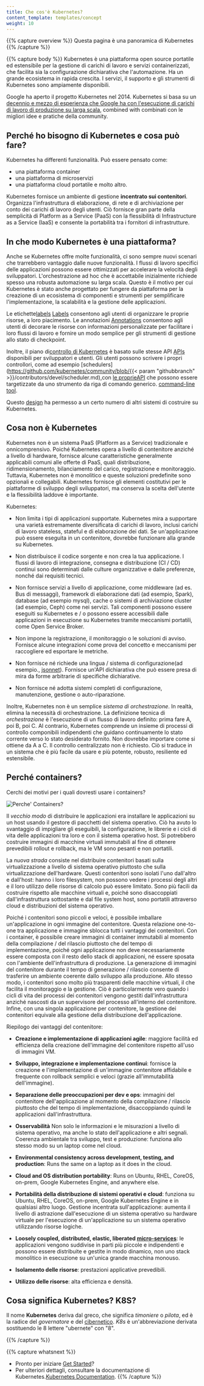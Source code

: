 ```yaml
---
title: Che cos'è Kubernetes?
content_template: templates/concept
weight: 10
---
```


{{% capture overview %}}
Questa pagina è una panoramica di Kubernetes
{{% /capture %}}

{{% capture body %}}
Kubernetes è una piattaforma open source portatile ed estensibile per la gestione
di carichi di lavoro e servizi containerizzati, che facilita sia la configurazione
dichiarativa che l'automazione. Ha un grande ecosistema in rapida crescita.
I servizi, il supporto e gli strumenti di Kubernetes sono ampiamente disponibili.

Google ha aperto il progetto Kubernetes nel 2014. Kubernetes si basa su un
[decennio e mezzo di esperienza che Google ha con l'esecuzione di carichi di lavoro di produzione su larga scala](https://research.google.com/pubs/pub43438.html), combined with
combinati con le migliori idee e pratiche della community.

## Perché ho bisogno di Kubernetes e cosa può fare?


Kubernetes ha differenti funzionalità. Può essere pensato come:

- una piattaforma container
- una piattaforma di microservizi
- una piattaforma cloud portatile
e molto altro.

Kubernetes fornisce un ambiente di gestione **incentrato sui contenitori**.
Organizza l'infrastruttura di elaborazione, di rete e di archiviazione per
conto dei carichi di lavoro degli utenti.
Ciò fornisce gran parte della semplicità di Platform as a Service (PaaS)
con la flessibilità di Infrastructure as a Service (IaaS) e consente la portabilità
tra i fornitori di infrastrutture.

## In che modo Kubernetes è una piattaforma?

Anche se Kubernetes offre molte funzionalità, ci sono sempre nuovi scenari che trarrebbero vantaggio dalle nuove funzionalità. I flussi di lavoro specifici delle applicazioni possono essere ottimizzati per accelerare la velocità degli sviluppatori. L'orchestrazione ad hoc che è accettabile inizialmente richiede spesso una robusta automazione su larga scala. Questo è il motivo per cui Kubernetes è stato anche progettato per fungere da piattaforma per la creazione di un ecosistema di componenti e strumenti per semplificare l'implementazione, la scalabilità e la gestione delle applicazioni.

Le etichette[labels](/docs/concepts/overview/working-with-objects/labels/)
[Labels](/docs/concepts/overview/working-with-objects/labels/) consentono agli utenti di organizzare le proprie risorse, a loro piacimento.
Le annotazioni [Annotations](/docs/concepts/overview/working-with-objects/annotations/)
consentono agli utenti di decorare le risorse con informazioni personalizzate per
facilitare i loro flussi di lavoro e fornire un modo semplice per gli strumenti di
gestione allo stato di checkpoint.


Inoltre, il piano di[controllo di Kubernetes](/docs/concepts/overview/components/) è basato sulle stesse API
[APIs](/docs/reference/using-api/api-overview/) disponibili per sviluppatori e utenti.
Gli utenti possono scrivere i propri controllori, come ad esempio
[schedulers](https://github.com/kubernetes/community/blob/{{< param "githubbranch" >}}/contributors/devel/scheduler.md),con [le proprieAPI](/docs/concepts/api-extension/custom-resources/)
che possono essere targetizzate da uno strumento da riga di comando generico.
 [command-line
tool](/docs/user-guide/kubectl-overview/).

Questo
[design](https://git.k8s.io/community/contributors/design-proposals/architecture/architecture.md)
ha permesso a un certo numero di altri sistemi di costruire su Kubernetes.


## Cosa non è Kubernetes

Kubernetes non è un sistema PaaS (Platform as a Service) tradizionale e onnicomprensivo.
Poiché Kubernetes opera a livello di contenitore anziché a livello di hardware,
fornisce alcune caratteristiche generalmente applicabili comuni alle offerte di PaaS, quali distribuzione,
ridimensionamento, bilanciamento del carico, registrazione e monitoraggio.
Tuttavia, Kubernetes non è monolitico e queste soluzioni predefinite sono opzionali
e collegabili. Kubernetes fornisce gli elementi costitutivi per le piattaforme di sviluppo degli sviluppatori,
ma conserva la scelta dell'utente e la flessibilità laddove è importante.


Kubernetes:

* Non limita i tipi di applicazioni supportate. Kubernetes mira a supportare una varietà estremamente diversificata di carichi di lavoro,
  inclusi carichi di lavoro stateless, stateful e di elaborazione dei dati. Se un'applicazione può essere eseguita in un contenitore,
  dovrebbe funzionare alla grande su Kubernetes.

* Non distribuisce il codice sorgente e non crea la tua applicazione. I flussi di lavoro di integrazione, consegna e distribuzione (CI / CD) continui sono determinati dalle culture organizzative e dalle preferenze, nonché dai requisiti tecnici.

* Non fornisce servizi a livello di applicazione, come middleware (ad es. Bus di messaggi), framework di elaborazione dati (ad esempio, Spark), database (ad esempio mysql), cache o sistemi di archiviazione cluster (ad esempio, Ceph) come nei servizi. Tali componenti possono essere eseguiti su Kubernetes e / o possono essere accessibili dalle applicazioni in esecuzione su Kubernetes tramite meccanismi portatili, come Open Service Broker.

* Non impone la registrazione, il monitoraggio o le soluzioni di avviso. Fornisce alcune integrazioni come prova del concetto e meccanismi per raccogliere ed esportare le metriche.

* Non fornisce né richiede una lingua / sistema di configurazione(ad esempio.,
  [jsonnet](https://github.com/google/jsonnet)). Fornisce un'API dichiarativa che può essere presa di mira da forme
  arbitrarie di specifiche dichiarative.

* Non fornisce né adotta sistemi completi di configurazione, manutenzione, gestione o auto-riparazione.

Inoltre, Kubernetes non è un semplice *sistema di orchestrazione*.
In realtà, elimina la necessità di orchestrazione.
La definizione tecnica di *orchestrazione* è l'esecuzione di un flusso di lavoro definito: prima fare A, poi B, poi C.
Al contrario, Kubernetes comprende un insieme di processi di controllo componibili indipendenti che guidano continuamente
lo stato corrente verso lo stato desiderato fornito. Non dovrebbe importare come si ottiene da A a C.
Il controllo centralizzato non è richiesto. Ciò si traduce in un sistema che è più facile da usare e più potente,
robusto, resiliente ed estensibile.


## Perché containers?

Cerchi dei motivi per i quali dovresti usare i containers?

![Perche' Containers?](/images/docs/why_containers.svg)

Il *vecchio modo* di distribuire le applicazioni era installare le applicazioni su un host usando il gestore di pacchetti del sistema operativo. Ciò ha avuto lo svantaggio di impigliare gli eseguibili, la configurazione, le librerie e i cicli di vita delle applicazioni tra loro e con il sistema operativo host. Si potrebbero costruire immagini di macchine virtuali immutabili al fine di ottenere prevedibili rollout e rollback, ma le VM sono pesanti e non portatili.


La *nuova strada* consiste nel distribuire contenitori basati sulla virtualizzazione a livello di sistema operativo piuttosto che sulla virtualizzazione dell'hardware. Questi contenitori sono isolati l'uno dall'altro e dall'host: hanno i loro filesystem, non possono vedere i processi degli altri e il loro utilizzo delle risorse di calcolo può essere limitato. Sono più facili da costruire rispetto alle macchine virtuali e, poiché sono disaccoppiati dall'infrastruttura sottostante e dal file system host, sono portatili attraverso cloud e distribuzioni del sistema operativo.


Poiché i contenitori sono piccoli e veloci, è possibile imballare un'applicazione in ogni immagine del contenitore. Questa relazione one-to-one tra applicazione e immagine sblocca tutti i vantaggi dei contenitori. Con i container, è possibile creare immagini di container immutabili al momento della compilazione / del rilascio piuttosto che del tempo di implementazione, poiché ogni applicazione non deve necessariamente essere composta con il resto dello stack di applicazioni, né essere sposata con l'ambiente dell'infrastruttura di produzione. La generazione di immagini del contenitore durante il tempo di generazione / rilascio consente di trasferire un ambiente coerente dallo sviluppo alla produzione. Allo stesso modo, i contenitori sono molto più trasparenti delle macchine virtuali, il che facilita il monitoraggio e la gestione. Ciò è particolarmente vero quando i cicli di vita dei processi dei contenitori vengono gestiti dall'infrastruttura anziché nascosti da un supervisore del processo all'interno del contenitore. Infine, con una singola applicazione per contenitore, la gestione dei contenitori equivale alla gestione della distribuzione dell'applicazione.

Riepilogo dei vantaggi del contenitore:


* **Creazione e implementazione di applicazioni agile**:
    maggiore facilità ed efficienza della creazione dell'immagine del contenitore rispetto all'uso di immagini VM.
* **Sviluppo, integrazione e implementazione continui**:
    fornisce la creazione e l'implementazione di un'immagine contenitore affidabile e frequente con rollback semplici e veloci (grazie all'immutabilità dell'immagine).

* **Separazione delle preoccupazioni per dev e ops**:
    immagini del contenitore dell'applicazione al momento della compilazione / rilascio piuttosto che del tempo di implementazione, disaccoppiando quindi le applicazioni dall'infrastruttura.
* **Osservabilità**
    Non solo le informazioni e le misurazioni a livello di sistema operativo, ma anche lo stato dell'applicazione e altri segnali.
    Coerenza ambientale tra sviluppo, test e produzione: funziona allo stesso modo su un laptop come nel cloud.

* **Environmental consistency across development, testing, and production**:
    Runs the same on a laptop as it does in the cloud.
* **Cloud and OS distribution portability**:
    Runs on Ubuntu, RHEL, CoreOS, on-prem, Google Kubernetes Engine, and anywhere else.
* **Portabilità della distribuzione di sistemi operativi e cloud**:
    funziona su Ubuntu, RHEL, CoreOS, on-prem, Google Kubernetes Engine e in qualsiasi altro luogo.
    Gestione incentrata sull'applicazione: aumenta il livello di astrazione dall'esecuzione di un sistema operativo su hardware virtuale per l'esecuzione di un'applicazione su un sistema operativo utilizzando risorse logiche.
* **Loosely coupled, distributed, elastic, liberated [micro-services](https://martinfowler.com/articles/microservices.html)**:
    le applicazioni vengono suddivise in parti più piccole e indipendenti e possono essere distribuite e gestite in modo dinamico, non uno stack monolitico in esecuzione su un'unica grande macchina monouso.

* **Isolamento delle risorse**:
    prestazioni applicative prevedibili.
* **Utilizzo delle risorse**:
    alta efficienza e densità.

## Cosa significa Kubernetes? K8S?

Il nome **Kubernetes** deriva dal greco, che significa *timoniere* o *pilota*, ed è la radice del *governatore*
e del [cibernetico](http://www.etymonline.com/index.php?term=cybernetics). *K8s*
è un'abbreviazione derivata sostituendo le 8 lettere "ubernete" con "8".

{{% /capture %}}

{{% capture whatsnext %}}
*   Pronto per iniziare [Get Started](/docs/setup/)?
*   Per ulteriori dettagli, consultare la documentazione di Kubernetes.[Kubernetes Documentation](/docs/home/).
{{% /capture %}}


